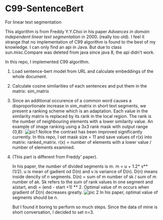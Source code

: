 # C99-SentenceBert
For linear text segmentation

This algorithm is from Freddy Y.Y.Choi in his paper *Advances in domain independent linear text segmentation* in 2000. (really too old). I feel it strange that no implementation of C99 algorithm is found to the best of my knowledge. I can only find an api in Java. But due to class sun.misc.Compare was deleted from java since java 8, the api didn't work.

In this repo, I implemented C99 algorithm. 

1. Load sentence-bert model from URL and calculate embeddings of the whole document.
2. Calculate cosine similarities of each sentences and put them in the matrix: sim_matrix
3. Since an additional occurence of a common word causes a disproportionate increase in sim_matrix in short text segments, we present a ranking scheme which is an adaptation. Each value in the similarity matrix is replaced by its rank in the local region. The rank is the number of neighbouring elements with a lower similarity value.
  An example of image ranking using a 3x3 rank mask with output range {0,8}:
  ![pic1 ](https://res.cloudinary.com/dmfrqkuif/image/upload/v1592985597/Screenshot_from_2020-06-24_15-59-21_tkrckg.png)
  Notice the contrast has been improved significantly currently. In this repo, I set mask size = 11 and save values of r(x) into matrix: ranked_matrix. r(x) = number of elements with a lower value / number of elements examined.

4. (This part is different from Freddy' paper).

    In his paper, the number of divided segments is m. m = u + 1.2* v**(1/2). u is mean of gadient od D(n) and v is variance of D(n). D(n) means inside dencity of n segments. D(n) = sum of m number of sk / sum of m number of ak. Sk refers to the sum of rank values in one segment and a(start, end) = (end - start +1) ** 2. Optimal value of m occurs when gradient of D(n) decreases greatly.
    ![pic 2](https://res.cloudinary.com/dmfrqkuif/image/upload/v1592985597/Screenshot_from_2020-06-24_15-59-21_tkrckg.png)
    In his paper, optimal value of segments should be n. 
    
    But I found it boring to perform so much steps. Since the data of mine is short conversation, I decided to set n=3.

